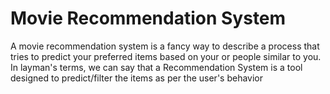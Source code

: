 
# Movie Recommendation System

A movie recommendation system is a fancy way to describe a process that tries to predict your preferred items based on your or people similar to you. 
In layman's terms, we can say that a Recommendation System is a tool designed to predict/filter the items as per the user's behavior
